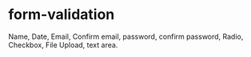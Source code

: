 # form-validation
Name, Date, Email, Confirm email, password, confirm password, Radio, Checkbox, File Upload, text area.
